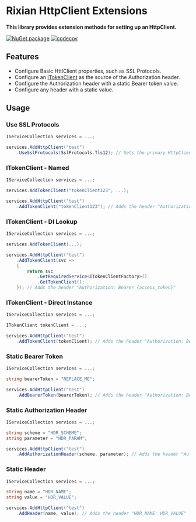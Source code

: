 # Rixian HttpClient Extensions

**This library provides extension methods for setting up an HttpClient.**

[![NuGet package](https://img.shields.io/nuget/v/Rixian.Extensions.Http.svg)](https://nuget.org/packages/Rixian.Extensions.Http)
[![codecov](https://codecov.io/gh/rixian/extensions-http/branch/master/graph/badge.svg)](https://codecov.io/gh/rixian/extensions-http)

## Features

* Configure Basic HttlClient properties, such as SSL Protocols.
* Configure an [ITokenClient](https://github.com/rixian/extensions-tokens) as the source of the Authorization header.
* Configure the Authorization header with a static Bearer token value.
* Configure any header with a static value.

## Usage

### Use SSL Protocols
```csharp
IServiceCollection services = ...;

services.AddHttpClient("test")
    .UseSslProtocols(SslProtocols.Tls12); // Sets the primary HttpClientHandler to use TLS 1.2
```

### ITokenClient - Named
```csharp
IServiceCollection services = ...;

services.AddTokenClient("tokenClient123", ...);

services.AddHttpClient("test")
    .AddTokenClient("tokenClient123"); // Adds the header "Authorization: Bearer {access_token}"
```

### ITokenClient - DI Lookup
```csharp
IServiceCollection services = ...;

services.AddTokenClient(...);

services.AddHttpClient("test")
    .AddTokenClient(svc =>
    {
        return svc
            .GetRequiredService<ITokenClientFactory>()
            .GetTokenClient();
    }); // Adds the header "Authorization: Bearer {access_token}"
```

### ITokenClient - Direct Instance
```csharp
IServiceCollection services = ...;

ITokenClient tokenClient = ...;

services.AddHttpClient("test")
    .AddTokenClient(tokenClient); // Adds the header "Authorization: Bearer {access_token}"
```

### Static Bearer Token
```csharp
IServiceCollection services = ...;

string bearerToken = "REPLACE_ME";

services.AddHttpClient("test")
    .AddBearerToken(bearerToken); // Adds the header "Authorization: Bearer REPLACE_ME"
```

### Static Authorization Header
```csharp
IServiceCollection services = ...;

string scheme = "HDR_SCHEME";
string parameter = "HDR_PARAM";

services.AddHttpClient("test")
    .AddAuthorizationHeader(scheme, parameter); // Adds the header "Authorization: HDR_SCHEME HDR_PARAM"
```

### Static Header
```csharp
IServiceCollection services = ...;

string name = "HDR_NAME";
string value = "HDR_VALUE";

services.AddHttpClient("test")
    .AddHeader(name, value); // Adds the header "HDR_NAME: HDR_VALUE"
```
